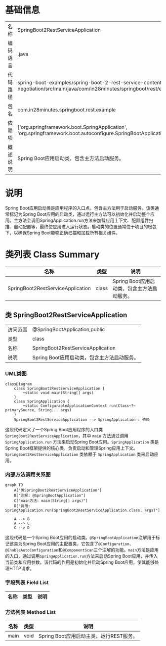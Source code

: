 # 基础信息

|      |      |
|------|------|
| 名称 | SpringBoot2RestServiceApplication |
| 编码语言 | .java |
| 代码路径 | spring-boot-examples/spring-boot-2-rest-service-content-negotiation/src/main/java/com/in28minutes/springboot/rest/example/SpringBoot2RestServiceApplication.java |
| 包名 | com.in28minutes.springboot.rest.example |
| 依赖项 | ['org.springframework.boot.SpringApplication', 'org.springframework.boot.autoconfigure.SpringBootApplication'] |
| 概述说明 | Spring Boot应用启动类，包含主方法启动服务。 |

# 说明

Spring Boot应用启动类是应用程序的入口点，包含主方法用于启动服务。该类通常标记为Spring Boot应用的启动类，通过运行主方法可以初始化并启动整个应用。主方法会调用SpringApplication.run方法来加载应用上下文、配置组件扫描、自动配置等，最终使应用进入运行状态。启动类的位置通常位于项目的根包下，以确保Spring Boot能够正确扫描和加载所有相关组件。

# 类列表 Class Summary

| 名称   | 类型  | 说明 |
|-------|------|-------------|
| SpringBoot2RestServiceApplication | class | Spring Boot应用启动类，包含主方法启动服务。 |



## 类 SpringBoot2RestServiceApplication

|      |      |
|------|------|
| 访问范围 | @SpringBootApplication;public |
| 类型 | class |
| 名称 | SpringBoot2RestServiceApplication |
| 说明 | Spring Boot应用启动类，包含主方法启动服务。 |


### UML类图

```mermaid
classDiagram
    class SpringBoot2RestServiceApplication {
        +static void main(String[] args)
    }
    class SpringApplication {
        +static ConfigurableApplicationContext run(Class~?~ primarySource, String... args)
    }
    SpringBoot2RestServiceApplication --> SpringApplication : 依赖
```

这段代码定义了一个Spring Boot应用程序的入口类 `SpringBoot2RestServiceApplication`，其中 `main` 方法通过调用 `SpringApplication.run` 方法来启动Spring Boot应用。`SpringApplication` 类是Spring Boot框架提供的核心类，负责启动和管理Spring应用上下文。`SpringBoot2RestServiceApplication` 类依赖于 `SpringApplication` 类来启动应用。


### 内部方法调用关系图

```mermaid
graph TD
    A["类SpringBoot2RestServiceApplication"]
    B["注解: @SpringBootApplication"]
    C["main方法: main(String[] args)"]
    D["调用: SpringApplication.run(SpringBoot2RestServiceApplication.class, args)"]

    A --> B
    A --> C
    C --> D
```

这段代码是一个Spring Boot应用的启动类。`@SpringBootApplication`注解用于标记该类为Spring Boot应用的主配置类，它包含了`@Configuration`、`@EnableAutoConfiguration`和`@ComponentScan`三个注解的功能。`main`方法是应用的入口，通过调用`SpringApplication.run`方法来启动Spring Boot应用，并传入当前类和应用参数。该代码的作用是初始化并启动Spring Boot应用，使其能够处理HTTP请求。

### 字段列表 Field List

| 名称  | 类型  | 说明 |
|-------|-------|------|

### 方法列表 Method List

| 名称  | 类型  | 说明 |
|-------|-------|------|
| main | void | Spring Boot应用启动主类，运行REST服务。 |




